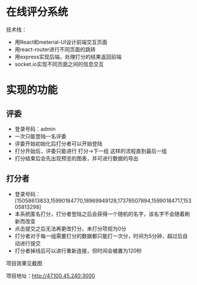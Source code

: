 # 在线评分系统

技术栈：
- 用React和meterial-UI设计前端交互页面
- 用react-router进行不同页面的跳转
- 用express实现后端，处理打分的结果返回前端
- socket.io实现不同页面之间的信息交互

# 实现的功能

## 评委
- 登录号码：admin
- 一次只能登陆一名评委
- 评委开始初始化后打分者可以开始登陆
- 打分开始后，评委只能进行 打分->下一组 这样的流程直到最后一组
- 打分结束后会先出现预览的图表，并可进行数据的导出

## 打分者
- 登录号码：[15058613833,15990184770,18969949128,17376507894,15990184717,15305813298]
- 本系统匿名打分，打分者登陆之后会获得一个随机的名字，该名字不会随着刷新而改变
- 点击提交之后无法再更改打分，未打分项视为0分
- 打分者对于每一组需要打分的数据都只能打一次分，时间为5分钟，超过后自动进行提交
- 打分者掉线后可以进行重新连接，但时间会被置为120秒


项目效果见截图

项目地址：http://47.100.45.240:3000
